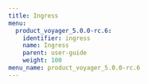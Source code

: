 ```yaml
---
title: Ingress
menu:
  product_voyager_5.0.0-rc.6:
    identifier: ingress
    name: Ingress
    parent: user-guide
    weight: 100
menu_name: product_voyager_5.0.0-rc.6
---
```

